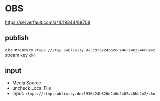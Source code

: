 OBS
===

https://serverfault.com/a/1019344/88708

publish
-------

obs stream to `rtmps://rtmp.sublimity.de:1936/24b626n246n2462v46bb2n2` stream key `ckn`

input
-----

- Media Source
- uncheck Local File
- Input: `rtmps://rtmp.sublimity.de:1936/24b626n246n2462v46bb2n2/ckn`

